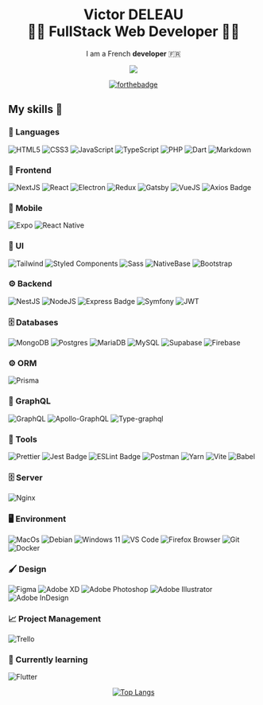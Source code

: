 <h1 align="center">
  <span>Victor DELEAU</span><br>
  <span>👨‍💻 FullStack Web Developer 👨‍💻</span>
</h1>

<p align="center">
  I am a French <strong>developer</strong> 🇫🇷<br/>
</p>

<div align="center">

[<img src="https://ziadoua.github.io/m3-Markdown-Badges/badges/LinkedIn/linkedin1.svg" />](https://www.linkedin.com/in/victor-deleau/)

</div>

<div align="center">
  
[![forthebadge](https://forthebadge.com/images/badges/built-with-love.svg)](https://forthebadge.com)

</div>

## My skills 🚀

### 👅 Languages
![HTML5](https://ziadoua.github.io/m3-Markdown-Badges/badges/HTML/html1.svg)
![CSS3](https://ziadoua.github.io/m3-Markdown-Badges/badges/CSS/css1.svg)
![JavaScript](https://ziadoua.github.io/m3-Markdown-Badges/badges/Javascript/javascript3.svg)
![TypeScript](https://ziadoua.github.io/m3-Markdown-Badges/badges/TypeScript/typescript1.svg)
![PHP](https://ziadoua.github.io/m3-Markdown-Badges/badges/PHP/php1.svg)
![Dart](https://img.shields.io/badge/Dart-0175C2?style=for-the-badge&logo=dart&logoColor=white)
![Markdown](https://ziadoua.github.io/m3-Markdown-Badges/badges/Markdown/markdown1.svg)

### 🧰 Frontend

![NextJS](https://img.shields.io/badge/next_js-black.svg?style=for-the-badge&logo=next.js&logoColor=white)
![React](https://ziadoua.github.io/m3-Markdown-Badges/badges/React/react2.svg)
![Electron](https://ziadoua.github.io/m3-Markdown-Badges/badges/Electron/electron1.svg)
![Redux](https://img.shields.io/badge/Redux-593D88?style=for-the-badge&logo=redux&logoColor=white)
![Gatsby](https://img.shields.io/badge/Gatsby-663399?style=for-the-badge&logo=gatsby&logoColor=white)
![VueJS](https://ziadoua.github.io/m3-Markdown-Badges/badges/Vue/vue3.svg)
![Axios Badge](https://img.shields.io/badge/Axios-5A29E4?logo=axios&logoColor=fff&style=for-the-badge)

### 📱 Mobile 

![Expo](https://img.shields.io/badge/expo-1C1E24?style=for-the-badge&logo=expo&logoColor=#D04A37)
![React Native](https://ziadoua.github.io/m3-Markdown-Badges/badges/ReactNative/reactnative1.svg)

### 🎨 UI

![Tailwind](https://ziadoua.github.io/m3-Markdown-Badges/badges/TailwindCSS/tailwindcss1.svg)
![Styled Components](https://img.shields.io/badge/styled--components-DB7093?style=for-the-badge&logo=styled-components&logoColor=white)
![Sass](https://img.shields.io/badge/Sass-CC6699?style=for-the-badge&logo=sass&logoColor=white)
![NativeBase](https://deleau-victor-pro.npkn.net/guthub-badge-native-base/)
![Bootstrap](https://ziadoua.github.io/m3-Markdown-Badges/badges/Bootstrap/bootstrap1.svg)

### ⚙️ Backend

![NestJS](https://img.shields.io/badge/nest_js-%23E0234E.svg?style=for-the-badge&logo=nestjs&logoColor=white)
![NodeJS](https://ziadoua.github.io/m3-Markdown-Badges/badges/NodeJS/nodejs1.svg)
![Express Badge](https://ziadoua.github.io/m3-Markdown-Badges/badges/Express/express1.svg)
![Symfony](https://img.shields.io/badge/symfony-%23000000.svg?style=for-the-badge&logo=symfony&logoColor=white)
![JWT](https://img.shields.io/badge/JWT-black?style=for-the-badge&logo=JSON%20web%20tokens)

### 🗄 Databases

![MongoDB](https://img.shields.io/badge/MongoDB-4EA94B?style=for-the-badge&logo=mongodb&logoColor=white)
![Postgres](https://img.shields.io/badge/PostgreSQL-316192?style=for-the-badge&logo=postgresql&logoColor=white)
![MariaDB](https://img.shields.io/badge/MariaDB-003545?style=for-the-badge&logo=mariadb&logoColor=white)
![MySQL](https://img.shields.io/badge/mysql-%2300f.svg?style=for-the-badge&logo=mysql&logoColor=white)
![Supabase](https://img.shields.io/badge/Supabase-3ECF8E?style=for-the-badge&logo=supabase&logoColor=white)
![Firebase](https://img.shields.io/badge/Firebase-039BE5?style=for-the-badge&logo=Firebase&logoColor=white)

### ⚙️ ORM

![Prisma](https://img.shields.io/badge/Prisma-3982CE?style=for-the-badge&logo=Prisma&logoColor=white)

### 💢 GraphQL
![GraphQL](https://img.shields.io/badge/-GraphQL-E10098?style=for-the-badge&logo=graphql&logoColor=white)
![Apollo-GraphQL](https://img.shields.io/badge/-ApolloGraphQL-311C87?style=for-the-badge&logo=apollo-graphql)
![Type-graphql](https://img.shields.io/badge/-TypeGraphQL-%23C04392?style=for-the-badge)

### 🔧 Tools
![Prettier](https://img.shields.io/badge/prettier-1A2C34?style=for-the-badge&logo=prettier&logoColor=F7BA3E)
![Jest Badge](https://img.shields.io/badge/Jest-C21325?logo=jest&logoColor=fff&style=for-the-badge)
![ESLint Badge](https://img.shields.io/badge/eslint-3A33D1?style=for-the-badge&logo=eslint&logoColor=white)
![Postman](https://img.shields.io/badge/postman-%23FF6C37.svg?style=for-the-badge&logo=postman&logoColor=white)
![Yarn](https://ziadoua.github.io/m3-Markdown-Badges/badges/Yarn/yarn1.svg)
![Vite](https://img.shields.io/badge/vite-%23646CFF.svg?style=for-the-badge&logo=vite&logoColor=white)
![Babel](https://ziadoua.github.io/m3-Markdown-Badges/badges/Babel/babel1.svg)

### 🗄 Server

![Nginx](https://ziadoua.github.io/m3-Markdown-Badges/badges/NGINX/nginx1.svg)

### 🖥️ Environment

![MacOs](https://ziadoua.github.io/m3-Markdown-Badges/badges/macOS/macos1.svg)
![Debian](https://img.shields.io/badge/Debian-A81D33?style=for-the-badge&logo=debian&logoColor=white)
![Windows 11](https://ziadoua.github.io/m3-Markdown-Badges/badges/Windows/windows1.svg)
![VS Code](https://ziadoua.github.io/m3-Markdown-Badges/badges/VisualStudioCode/visualstudiocode1.svg)
![Firefox Browser](https://ziadoua.github.io/m3-Markdown-Badges/badges/Firefox/firefox2.svg)
![Git](https://ziadoua.github.io/m3-Markdown-Badges/badges/Git/git1.svg)
![Docker](https://img.shields.io/badge/Docker-2496ED?logo=docker&logoColor=fff&style=for-the-badge)

### 🖌 Design

![Figma](https://ziadoua.github.io/m3-Markdown-Badges/badges/Figma/figma2.svg)
![Adobe XD](https://img.shields.io/badge/Adobe%20XD-470137?style=for-the-badge&logo=Adobe%20XD&logoColor=#FF61F6)
![Adobe Photoshop](https://img.shields.io/badge/Adobe%20Photoshop-31A8FF?style=for-the-badge&logo=Adobe%20Photoshop&logoColor=black)
![Adobe Illustrator](https://img.shields.io/badge/Adobe%20Illustrator-FF9A00?style=for-the-badge&logo=adobe%20illustrator&logoColor=white)
![Adobe InDesign](https://img.shields.io/badge/Adobe%20InDesign-FF3366?style=for-the-badge&logo=Adobe%20InDesign&logoColor=white)

### 📈 Project Management

![Trello](https://img.shields.io/badge/Trello-0052CC?style=for-the-badge&logo=trello&logoColor=white)

### 🧠 Currently learning
![Flutter](https://img.shields.io/badge/Flutter-02569B?style=for-the-badge&logo=flutter&logoColor=white)

<div align='center'>
  
[![Top Langs](https://github-readme-stats.vercel.app/api/top-langs/?username=deleau-victor&layout=compact&show_icons=true&theme=onedark&locale=en)](https://github.com/anuraghazra/github-readme-stats)
  
</div>
